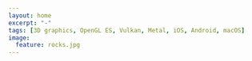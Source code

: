 ```yaml
---
layout: home
excerpt: "-"
tags: [3D graphics, OpenGL ES, Vulkan, Metal, iOS, Android, macOS]
image:
  feature: rocks.jpg
---
```

